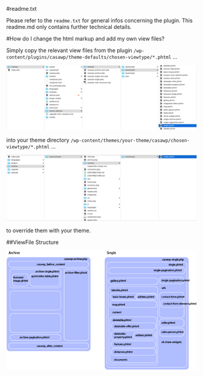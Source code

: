 #readme.txt

Please refer to the ``readme.txt`` for general infos concerning the plugin. This readme.md only contains further technical details.

#How do I change the html markup and add my own view files?

Simply copy the relevant view files from the plugin ``/wp-content/plugins/casawp/theme-defaults/chosen-viewtype/*.phtml`` ...

![image](assets/custom-viewfiles-plugin.png)

into your theme directory ``/wp-content/themes/your-theme/casawp/chosen-viewtype/*.phtml`` ...

![image](assets/custom-viewfiles-theme.png)

to override them with your theme.

##ViewFile Structure

![image](assets/custom-viewfiles-structure-ugly.png)